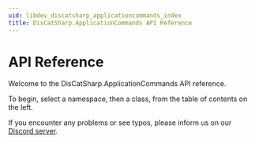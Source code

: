 ```yaml
---
uid: libdev_discatsharp_applicationcommands_index
title: DisCatSharp.ApplicationCommands API Reference
---
```


# API Reference

Welcome to the DisCatSharp.ApplicationCommands API reference.

To begin, select a namespace, then a class, from the table of contents on the left.

If you encounter any problems or see typos, please inform us on our [Discord server](https://discord.gg/Uk7sggRBTm).
